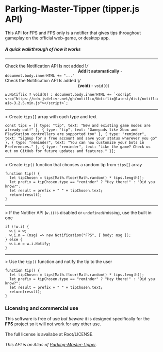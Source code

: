 # Parking-Master-Tipper (tipper.js API)
This API for FPS and FPS only is a notifier that gives tips throughout gameplay on the official web-game, or desktop app.
##### A quick walkthrough of how it works
___
Check the Notification API Is not added _\\/_
<br>&nbsp;&nbsp;&nbsp;&nbsp;&nbsp;&nbsp;&nbsp;&nbsp;&nbsp;&nbsp;&nbsp;&nbsp;&nbsp;&nbsp;&nbsp;&nbsp;&nbsp;&nbsp;&nbsp;&nbsp;&nbsp;&nbsp;&nbsp;&nbsp;&nbsp;&nbsp;&nbsp;&nbsp;&nbsp;&nbsp;&nbsp;&nbsp;&nbsp;&nbsp;&nbsp;&nbsp;&nbsp;&nbsp;&nbsp;&nbsp;&nbsp;&nbsp;&nbsp;&nbsp;&nbsp;&nbsp;&nbsp;&nbsp;&nbsp;&nbsp;&nbsp;&nbsp;&nbsp;&nbsp;&nbsp;&nbsp;&nbsp;&nbsp;&nbsp;&nbsp;&nbsp;<b>Add it automatically</b> - `document.body.innerHTML += "..."`
<br>
Check the Notification API Is added _\\/_
<br>&nbsp;&nbsp;&nbsp;&nbsp;&nbsp;&nbsp;&nbsp;&nbsp;&nbsp;&nbsp;&nbsp;&nbsp;&nbsp;&nbsp;&nbsp;&nbsp;&nbsp;&nbsp;&nbsp;&nbsp;&nbsp;&nbsp;&nbsp;&nbsp;&nbsp;&nbsp;&nbsp;&nbsp;&nbsp;&nbsp;&nbsp;&nbsp;&nbsp;&nbsp;&nbsp;&nbsp;&nbsp;&nbsp;&nbsp;&nbsp;&nbsp;&nbsp;&nbsp;&nbsp;&nbsp;&nbsp;&nbsp;&nbsp;&nbsp;&nbsp;&nbsp;&nbsp;&nbsp;&nbsp;&nbsp;&nbsp;&nbsp;&nbsp;&nbsp;&nbsp;&nbsp;<b>(void)</b> - `void(0)`
```
w.Notiflix ? void(0) : document.body.innerHTML += `<script src="https://cdn.jsdelivr.net/gh/notiflix/Notiflix@latest/dist/notiflix-aio-3.2.5.min.js"></script>`;
```
___
\> Create `tips[]` array with each type and text
```
const tips = [{ type: "tip", text: "New and existing game modes are already out!" }, { type: "tip", text: "Gamepads like Xbox and PlayStation controllers are supported too" }, { type: "reminder", text: "Signup for a free account and save your status wherever you go" }, { type: "reminder", text: "You can now customize your bots in Preferences." }, { type: "reminder", text: "Like the game? Check us out on GitHub for future updates and features." }];
```
___
\> Create `tip()` function that chooses a random tip from `tips[]` array
```
function tip() {
  let tipChosen = tips[Math.floor(Math.random() * tips.length)];
  let prefix = tipChosen.type == "reminder" ? "Hey there!" : "Did you know?";
  let result = prefix + " " + tipChosen.text;
  return(result);
}
```
___
\> If the Notifier API (`w.i`) is disabled or `undefined`/missing, use the built in one
```
if (!w.i) {
  w.i = w;
  w.i.n = (msg) => new Notification("FPS", { body: msg });
} else {
  w.i.n = w.i.Notify;
}
```
___
\> Use the `tip()` function and notify the tip to the user
```
function tip() {
  let tipChosen = tips[Math.floor(Math.random() * tips.length)];
  let prefix = tipChosen.type == "reminder" ? "Hey there!" : "Did you know?";
  let result = prefix + " " + tipChosen.text;
  return(result);
}
```
### Licensing and commercial use
This software is free of use _but beware_ it is designed specifically for the
<br><b>FPS</b> project so it will not work for any other use.
<br>
<br>
The full license is availabe at Root/LICENSE.
<br>
<br>
_This API is an Alias of [Parking-Master-Tipper](https://github.com/Parking-Master/Parking-Master-Tipper)._